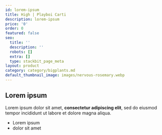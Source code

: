 ```yaml
---
id: lorem-ipsum
title: High | Playboi Carti
description: lorem-ipsum
price: '0'
order: 0
featured: false
seo:
  title: ''
  description: ''
  robots: []
  extra: []
  type: stackbit_page_meta
layout: product
category: category/bigplants.md
default_thumbnail_image: images/nervous-rosemary.webp
---
```

## Lorem ipsum

Lorem ipsum dolor sit amet, **consectetur adipiscing elit**, sed do eiusmod tempor incididunt ut labore et dolore magna aliqua.

- Lorem ipsum
- dolor sit amet